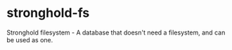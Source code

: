 # stronghold-fs
Stronghold filesystem - A database that doesn't need a filesystem, and can be used as one.
